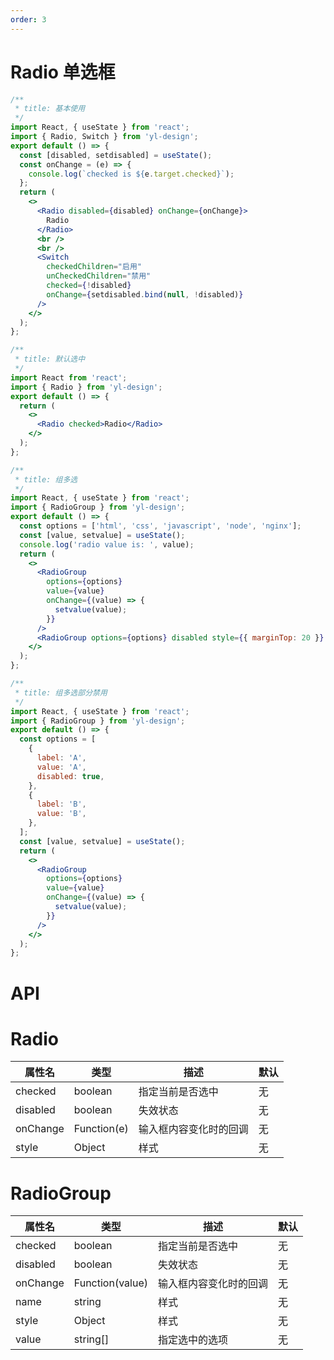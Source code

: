 ```yaml
---
order: 3
---
```


# Radio 单选框

```jsx
/**
 * title: 基本使用
 */
import React, { useState } from 'react';
import { Radio, Switch } from 'yl-design';
export default () => {
  const [disabled, setdisabled] = useState();
  const onChange = (e) => {
    console.log(`checked is ${e.target.checked}`);
  };
  return (
    <>
      <Radio disabled={disabled} onChange={onChange}>
        Radio
      </Radio>
      <br />
      <br />
      <Switch
        checkedChildren="启用"
        unCheckedChildren="禁用"
        checked={!disabled}
        onChange={setdisabled.bind(null, !disabled)}
      />
    </>
  );
};
```

```jsx
/**
 * title: 默认选中
 */
import React from 'react';
import { Radio } from 'yl-design';
export default () => {
  return (
    <>
      <Radio checked>Radio</Radio>
    </>
  );
};
```

```jsx
/**
 * title: 组多选
 */
import React, { useState } from 'react';
import { RadioGroup } from 'yl-design';
export default () => {
  const options = ['html', 'css', 'javascript', 'node', 'nginx'];
  const [value, setvalue] = useState();
  console.log('radio value is: ', value);
  return (
    <>
      <RadioGroup
        options={options}
        value={value}
        onChange={(value) => {
          setvalue(value);
        }}
      />
      <RadioGroup options={options} disabled style={{ marginTop: 20 }} value={value} />
    </>
  );
};
```

```jsx
/**
 * title: 组多选部分禁用
 */
import React, { useState } from 'react';
import { RadioGroup } from 'yl-design';
export default () => {
  const options = [
    {
      label: 'A',
      value: 'A',
      disabled: true,
    },
    {
      label: 'B',
      value: 'B',
    },
  ];
  const [value, setvalue] = useState();
  return (
    <>
      <RadioGroup
        options={options}
        value={value}
        onChange={(value) => {
          setvalue(value);
        }}
      />
    </>
  );
};
```

# API

# Radio

| **属性名** | **类型**    | **描述**               | **默认** |
| ---------- | ----------- | ---------------------- | -------- |
| checked    | boolean     | 指定当前是否选中       | 无       |
| disabled   | boolean     | 失效状态               | 无       |
| onChange   | Function(e) | 输入框内容变化时的回调 | 无       |
| style      | Object      | 样式                   | 无       |

# RadioGroup

| **属性名** | **类型**        | **描述**               | **默认** |
| ---------- | --------------- | ---------------------- | -------- |
| checked    | boolean         | 指定当前是否选中       | 无       |
| disabled   | boolean         | 失效状态               | 无       |
| onChange   | Function(value) | 输入框内容变化时的回调 | 无       |
| name       | string          | 样式                   | 无       |
| style      | Object          | 样式                   | 无       |
| value      | string[]        | 指定选中的选项         | 无       |
